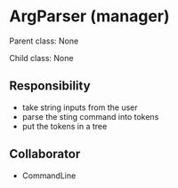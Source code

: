 # ArgParser (manager)

Parent class: None

Child class: None 

## Responsibility

- take string inputs from the user
- parse the sting command into tokens
- put the tokens in a tree

## Collaborator

- CommandLine
